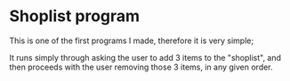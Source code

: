 # Shoplist program

This is one of the first programs I made, therefore it is very simple;

It runs simply through asking the user to add 3 items to the "shoplist", and then proceeds with the user removing those 3 items, in any given order.